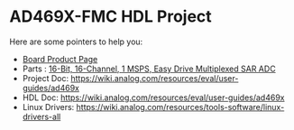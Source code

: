 # AD469X-FMC HDL Project

Here are some pointers to help you:
  * [Board Product Page](https://www.analog.com/eval-ad4696)
  * Parts : [16-Bit, 16-Channel, 1 MSPS, Easy Drive Multiplexed SAR ADC](https://www.analog.com/ad4696)
  * Project Doc: https://wiki.analog.com/resources/eval/user-guides/ad469x
  * HDL Doc: https://wiki.analog.com/resources/eval/user-guides/ad469x
  * Linux Drivers: https://wiki.analog.com/resources/tools-software/linux-drivers-all
